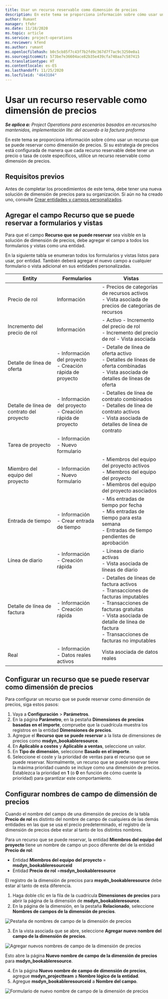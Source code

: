 ```yaml
---
title: Usar un recurso reservable como dimensión de precios
description: En este tema se proporciona información sobre cómo usar un recurso que se puede reservar como dimensión de precios.
author: Rumant
manager: tfehr
ms.date: 11/18/2020
ms.topic: article
ms.service: project-operations
ms.reviewer: kfend
ms.author: rumant
ms.openlocfilehash: b0c5cb85f7c43f7b2fd9c367d7f7ac9c3250e0a1
ms.sourcegitcommit: 573be7e36604ace82b35e439cfa748aa7c587415
ms.translationtype: HT
ms.contentlocale: es-ES
ms.lasthandoff: 11/25/2020
ms.locfileid: "4643104"
---
```

# <a name="use-a-bookable-resource-as-a-pricing-dimension"></a>Usar un recurso reservable como dimensión de precios

 _**Se aplica a:** Project Operations para escenarios basados en recursos/no mantenidos, implementación lite: del acuerdo a la factura proforma_ 

En este tema se proporciona información sobre cómo usar un recurso que se puede reservar como dimensión de precios. Si su estrategia de precios está configurada de manera que cada recurso reservable debe tener un precio o tasa de coste específicos, utilice un recurso reservable como dimensión de precios.

## <a name="prerequisites"></a>Requisitos previos
Antes de completar los procedimientos de este tema, debe tener una nueva solución de dimensión de precios para su organización. Si aún no ha creado uno, consulte [Crear entidades y campos personalizados](../pricing-costing/create-custom-fields-entities-pricing-dimensions.md).

## <a name="add-the-bookable-resource-field-to-forms-and-views"></a>Agregar el campo Recurso que se puede reservar a formularios y vistas
Para que el campo **Recurso que se puede reservar** sea visible en la solución de dimensión de precios, debe agregar el campo a todos los formularios y vistas como una entidad.

En la siguiente tabla se enumeran todos los formularios y vistas listos para usar, por entidad. También deberá agregar el nuevo campo a cualquier formulario o vista adicional en sus entidades personalizadas.

|   Entity        | Formularios   |Vistas        |
| ------------------------------|---------------------------------|----------------------------------|
|  Precio de rol| Información | - Precios de categorías de recursos activos<br> - Vista asociada de precios de categorías de recursos |
|  Incremento del precio de rol| Información| - Activo - Incremento del precio de rol<br>- Incremento del precio de rol - Vista asociada |
|  Detalle de línea de oferta| - Información del proyecto<br>- Creación rápida de proyecto| - Detalle de línea de oferta activo<br>- Detalles de líneas de oferta combinadas<br>- Vista asociada de detalles de líneas de oferta |
|  Detalle de línea de contrato del proyecto| - Información del proyecto<br>- Creación rápida de proyecto| - Detalles de línea de contrato combinados<br>- Detalles de línea de contrato activos<br>- Vista asociada de detalles de línea de contrato |
|  Tarea de proyecto| - Información<br>- Nuevo formulario| &nbsp; |
|  Miembro del equipo del proyecto| - Información<br>- Nuevo formulario| - Miembros del equipo del proyecto activos<br>- Miembros del equipo del proyecto<br>- Miembros del equipo del proyecto asociados |
|  Entrada de tiempo| - Información<br>- Crear entrada de tiempo| - Mis entradas de tiempo por fecha<br>- Mis entradas de tiempo para esta semana<br>- Entradas de tiempo pendientes de aprobación|
|  Línea de diario| - Información<br>- Creación rápida| - Líneas de diario activas<br>- Vista asociada de líneas de diario |
|  Detalle de línea de factura| - Información<br>- Creación rápida| - Detalles de líneas de factura activos<br>- Transacciones de facturas imputables<br>- Transacciones de facturas gratuitas<br>- Vista asociada de detalle de línea de factura <br>- Transacciones de facturas no imputables|
|  Real| - Información<br>- Datos reales activos| Vista asociada de datos reales |

## <a name="set-up-a-bookable-resource-as-a-pricing-dimension"></a>Configurar un recurso que se puede reservar como dimensión de precios
Para configurar un recurso que se puede reservar como dimensión de precios, siga estos pasos:

1. Vaya a **Configuración** > **Parámetros**. 
2. En la página **Parámetro**, en la pestaña **Dimensiones de precios basadas en el importe**, compruebe que la cuadrícula muestra los registros en la entidad **Dimensiones de precios**. 
2. Agregue el **Recurso que se puede reservar** a la lista de dimensiones de precios como **msdyn_bookableresource**. 
3. En **Aplicable a costes** y **Aplicable a ventas**, seleccione un valor.
4. En **Tipo de dimensión**, seleccione **Basado en el importe**. 
5. Seleccione el coste y la prioridad de ventas para el recurso que se puede reservar. Normalmente, un recurso que se puede reservar tiene la máxima prioridad cuando se incluye como una dimensión de precios. Establezca la prioridad en **1** (o **0** en función de cómo cuente la prioridad) para garantizar este comportamiento.

## <a name="set-up-pricing-dimension-field-names"></a>Configurar nombres de campo de dimensión de precios

Cuando el nombre del campo de una dimensión de precios de la tabla **Precio de rol** es distinto del nombre de campo de cualquiera de las demás entidades en las que se usa el precio predeterminado, el registro de la dimensión de precios debe estar al tanto de los distintos nombres.  

Para un recurso que se puede reservar, la entidad **Miembros del equipo del proyecto** tiene un nombre de campo un poco diferente del de la entidad **Precio de rol**: 

 - Entidad **Miembros del equipo del proyecto** = **msdyn_bookableresourceid**
 - Entidad **Precio de rol** =**msdyn_bookableresource**

El registro de la dimensión de precios para **msydn_bookableresource** debe estar al tanto de esta diferencia.

1. Haga doble clic en la fila de la cuadrícula **Dimensiones de precios** para abrir la página de la dimensión de **msdyn_bookableresource**.
2. En la página de la dimensión, en la pestaña **Relacionado**, seleccione **Nombres de campos de la dimensión de precios**.

  ![Pestaña de nombres de campo de la dimensión de precios](media/PD-fieldname.png)

3. En la vista asociada que se abre, seleccione **Agregar nuevo nombre del campo de la dimensión de precios**.

  ![Agregar nuevos nombres de campo de la dimensión de precios](media/Add-NewPD-fieldname.png)

  Esto abre la página **Nuevo nombre de campo de la dimensión de precios** para **msdyn_bookableresource**. 

4. En la página **Nuevo nombre de campo de dimensión de precios**, agregue **msdyn_projectteam** a **Nombre lógico de la entidad**.
5. Agregue **msdyn_bookableresourceid** a **Nombre del campo**.

 ![Formulario de nuevo nombre de campo de la dimensión de precios](media/PD-fieldname-Added.png)
